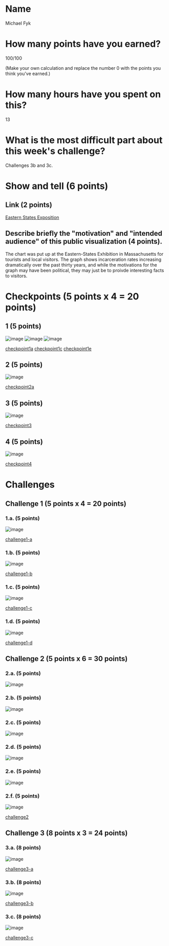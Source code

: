 # Name

Michael Fyk

# How many points have you earned?

100/100

(Make your own calculation and replace the number 0 with the points you think you've earned.)

# How many hours have you spent on this?

13

# What is the most difficult part about this week's challenge?

Challenges 3b and 3c.

# Show and tell (6 points)

## Link (2 points)

[Eastern States Exposition](http://www.prospericity.net/wp-content/uploads/2014/07/Eastern-State-Display.jpg)

## Describe briefly the "motivation" and "intended audience" of this public visualization (4 points).

The chart was put up at the Eastern-States Exhibition in Massachusetts for tourists and local visitors. The graph shows incarceration rates increasing dramatically over the past thirty years, and while the motivations for the graph may have been political, they may just be to proivde interesting facts to visitors.

# Checkpoints (5 points x 4 = 20 points)

## 1 (5 points)

![image](Ch12a.png)
![image](Ch12c.png)
![image](Ch12e.png)

[checkpoint1a](Ch12a.html)
[checkpoint1c](Ch12c.html)
[checkpoint1e](Ch12e.html)

## 2 (5 points)

![image](Ch2.png)

[checkpoint2a](Ch2.html)


## 3 (5 points)

![image](Ch3.png)

[checkpoint3](Ch3.html)

## 4 (5 points)

![image](Ch4.png)

[checkpoint4](Ch4.html)

# Challenges

## Challenge 1 (5 points x 4 = 20 points)

### 1.a. (5 points)

![image](C1a.png)

[challenge1-a](C1a.html)

### 1.b. (5 points)

![image](C1b.png)

[challenge1-b](C1b.html)

### 1.c. (5 points)

![image](C1c.png)

[challenge1-c](C1c.html)

### 1.d. (5 points)

![image](C1d.png)

[challenge1-d](C1d.html)

## Challenge 2 (5 points x 6 = 30 points)

### 2.a. (5 points)

![image](C2a.png)

### 2.b. (5 points)

![image](C2b.png)

### 2.c. (5 points)

![image](C2c.png)

### 2.d. (5 points)

![image](C2d.png)

### 2.e. (5 points)

![image](C2e.png)

### 2.f. (5 points)

![image](c2f.png)

[challenge2](C2f.html)

## Challenge 3 (8 points x 3 = 24 points)

### 3.a. (8 points)

![image](C3a.png)

[challenge3-a](C3a.html)

### 3.b. (8 points)

![image](C3b.png)

[challenge3-b](C3b.html)

### 3.c. (8 points)

![image](C3c.png)

[challenge3-c](C3c.html)
